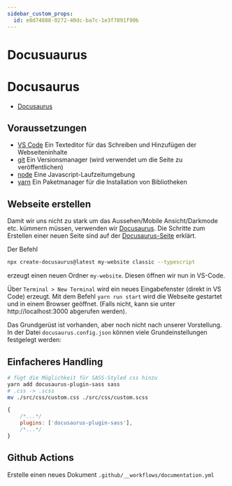 ```yaml
---
sidebar_custom_props:
  id: e8d74888-0272-40dc-ba7c-1e3f7891f90b
---
```


# Docusuaurus

# Docusaurus
- [Docusaurus](https://docusaurus.io/)

## Voraussetzungen
- [VS Code](https://code.visualstudio.com/) Ein Texteditor für das Schreiben und Hinzufügen der Webseiteninhalte
- [git](https://git-scm.com/) Ein Versionsmanager (wird verwendet um die Seite zu veröffentlichen)
- [node](https://nodejs.org/de/) Eine Javascript-Laufzeitumgebung
- [yarn](https://classic.yarnpkg.com/lang/en/)  Ein Paketmanager für die Installation von Bibliotheken

## Webseite erstellen

Damit wir uns nicht zu stark um das Aussehen/Mobile Ansicht/Darkmode etc. kümmern müssen, verwenden wir [Docusaurus](https://docusaurus.io/). Die Schritte zum Erstellen einer neuen Seite sind auf der [Docusaurus-Seite](https://docusaurus.io/docs/installation) erklärt.

Der Befehl

```sh
npx create-docusaurus@latest my-website classic --typescript
```

erzeugt einen neuen Ordner `my-website`. Diesen öffnen wir nun in VS-Code.

Über `Terminal > New Terminal` wird ein neues Eingabefenster (direkt in VS Code) erzeugt. Mit dem Befehl `yarn run start` wird die Webseite gestartet und in einem Browser geöffnet. (Falls nicht, kann sie unter http://localhost:3000 abgerufen werden).

Das Grundgerüst ist vorhanden, aber noch nicht nach unserer Vorstellung. In der Datei `docusaurus.config.json` können viele Grundeinstellungen festgelegt werden:

## Einfacheres Handling

```sh
# fügt die Möglichkeit für SASS-Styled css hinzu
yarn add docusaurus-plugin-sass sass
# .css -> .scss
mv ./src/css/custom.css ./src/css/custom.scss
```

```js title=docusaurus.config.js
{
    /*...*/
    plugins: ['docusaurus-plugin-sass'],
    /*...*/
}
```

## Github Actions

Erstelle einen neues Dokument `.github/__workflows/documentation.yml`
